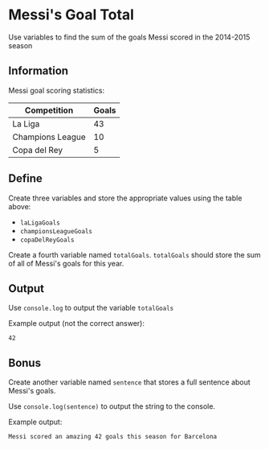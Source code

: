 # Messi's Goal Total

Use variables to find the sum of the goals Messi scored in the 2014-2015 season

## Information

Messi goal scoring statistics:

Competition | Goals
-----|------
La Liga | 43
Champions League | 10
Copa del Rey | 5

## Define

Create three variables and store the appropriate values using the table above:

  - `laLigaGoals`  
  - `championsLeagueGoals`
  - `copaDelReyGoals`

Create a fourth variable named `totalGoals`. `totalGoals` should store the sum of all
of Messi's goals for this year.

## Output

Use `console.log` to output the variable `totalGoals`

Example output (not the correct answer):

```
42
```

## Bonus

Create another variable named `sentence` that stores a full sentence about Messi's goals.

Use `console.log(sentence)` to output the string to the console.

Example output:
```
Messi scored an amazing 42 goals this season for Barcelona
```
